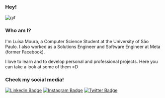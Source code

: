 ### Hey!

![gif](https://media.giphy.com/media/wsWKK6gWKJ7OfHCAZq/giphy.gif)

### Who am I?

I'm Luísa Moura, a Computer Science Student at the University of São Paulo. I also worked as a Solutions Engineer and Software Engineer at Meta (former Facebook).

I love to learn and to develop personal and professional projects. Here you can take a look at some of them =D

### Check my social media!

[![Linkedin Badge](https://img.shields.io/badge/-LinkedIn-blue?style=flat-square&logo=Linkedin&logoColor=white&link=https://www.linkedin.com/in/lusmoura/)](https://www.linkedin.com/in/lusmoura/)
[![Instagram Badge](https://img.shields.io/badge/-Instagram-C13584?style=flat-square&labelColor=C13584&logo=instagram&logoColor=white&link=https://www.instagram.com/luisamoura.py/)](https://www.instagram.com/luisamoura.py/)
[![Twitter Badge](https://img.shields.io/badge/-Twitter-blue?style=flat-square&logo=Twitter&logoColor=white&link=https://www.twitter.com/_lsmoura/)](https://www.twitter.com/_lsmoura)
